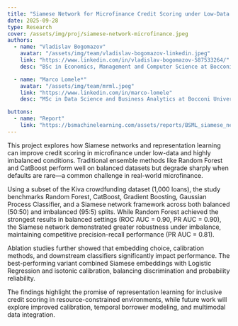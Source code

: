 ```yaml
---
title: "Siamese Network for Microfinance Credit Scoring under Low-Data Regimes"
date: 2025-09-28
type: Research
cover: /assets/img/proj/siamese-network-microfinance.jpeg
authors:
  - name: "Vladislav Bogomazov"
    avatar: "/assets/img/team/vladislav-bogomazov-linkedin.jpeg"
    link: "https://www.linkedin.com/in/vladislav-bogomazov-587533264/"
    desc: "BSc in Economics, Management and Computer Science at Bocconi University"

  - name: "Marco Lomele*"
    avatar: "/assets/img/team/mrml.jpeg"
    link: "https://www.linkedin.com/in/marco-lomele"
    desc: "MSc in Data Science and Business Analytics at Bocconi University"

buttons:
  - name: "Report"
    link: "https://bsmachinelearning.com/assets/reports/BSML_siamese_network.pdf"
---
```


This project explores how Siamese networks and representation learning can improve credit scoring in microfinance under low-data and highly imbalanced conditions. Traditional ensemble methods like Random Forest and CatBoost perform well on balanced datasets but degrade sharply when defaults are rare—a common challenge in real-world microfinance.

Using a subset of the Kiva crowdfunding dataset (1,000 loans), the study benchmarks Random Forest, CatBoost, Gradient Boosting, Gaussian Process Classifier, and a Siamese network framework across both balanced (50:50) and imbalanced (95:5) splits. While Random Forest achieved the strongest results in balanced settings (ROC AUC = 0.90, PR AUC = 0.90), the Siamese network demonstrated greater robustness under imbalance, maintaining competitive precision-recall performance (PR AUC = 0.81).

Ablation studies further showed that embedding choice, calibration methods, and downstream classifiers significantly impact performance. The best-performing variant combined Siamese embeddings with Logistic Regression and isotonic calibration, balancing discrimination and probability reliability.

The findings highlight the promise of representation learning for inclusive credit scoring in resource-constrained environments, while future work will explore improved calibration, temporal borrower modeling, and multimodal data integration.
